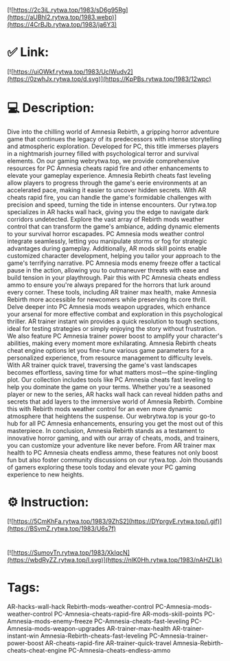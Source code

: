 [![https://2c3iL.rytwa.top/1983/sD6g95Rg](https://aUBhI2.rytwa.top/1983.webp)](https://4CrBJb.rytwa.top/1983/ja6Y3)
# ✅ Link:
[![https://uiOWkf.rytwa.top/1983/UclWudv2](https://0zwhJx.rytwa.top/d.svg)](https://KpPBs.rytwa.top/1983/12wpc)
# 💻 Description:
Dive into the chilling world of Amnesia Rebirth, a gripping horror adventure game that continues the legacy of its predecessors with intense storytelling and atmospheric exploration. Developed for PC, this title immerses players in a nightmarish journey filled with psychological terror and survival elements. On our gaming webrytwa.top, we provide comprehensive resources for PC Amnesia cheats rapid fire and other enhancements to elevate your gameplay experience.
Amnesia Rebirth cheats fast leveling allow players to progress through the game's eerie environments at an accelerated pace, making it easier to uncover hidden secrets. With AR cheats rapid fire, you can handle the game's formidable challenges with precision and speed, turning the tide in intense encounters. Our rytwa.top specializes in AR hacks wall hack, giving you the edge to navigate dark corridors undetected.
Explore the vast array of Rebirth mods weather control that can transform the game's ambiance, adding dynamic elements to your survival horror escapades. PC Amnesia mods weather control integrate seamlessly, letting you manipulate storms or fog for strategic advantages during gameplay. Additionally, AR mods skill points enable customized character development, helping you tailor your approach to the game's terrifying narrative.
PC Amnesia mods enemy freeze offer a tactical pause in the action, allowing you to outmaneuver threats with ease and build tension in your playthrough. Pair this with PC Amnesia cheats endless ammo to ensure you're always prepared for the horrors that lurk around every corner. These tools, including AR trainer max health, make Amnesia Rebirth more accessible for newcomers while preserving its core thrill.
Delve deeper into PC Amnesia mods weapon upgrades, which enhance your arsenal for more effective combat and exploration in this psychological thriller. AR trainer instant win provides a quick resolution to tough sections, ideal for testing strategies or simply enjoying the story without frustration. We also feature PC Amnesia trainer power boost to amplify your character's abilities, making every moment more exhilarating.
Amnesia Rebirth cheats cheat engine options let you fine-tune various game parameters for a personalized experience, from resource management to difficulty levels. With AR trainer quick travel, traversing the game's vast landscapes becomes effortless, saving time for what matters most—the spine-tingling plot. Our collection includes tools like PC Amnesia cheats fast leveling to help you dominate the game on your terms.
Whether you're a seasoned player or new to the series, AR hacks wall hack can reveal hidden paths and secrets that add layers to the immersive world of Amnesia Rebirth. Combine this with Rebirth mods weather control for an even more dynamic atmosphere that heightens the suspense. Our webrytwa.top is your go-to hub for all PC Amnesia enhancements, ensuring you get the most out of this masterpiece.
In conclusion, Amnesia Rebirth stands as a testament to innovative horror gaming, and with our array of cheats, mods, and trainers, you can customize your adventure like never before. From AR trainer max health to PC Amnesia cheats endless ammo, these features not only boost fun but also foster community discussions on our rytwa.top. Join thousands of gamers exploring these tools today and elevate your PC gaming experience to new heights.

# ⚙️ Instruction:
[![https://5CmKhFa.rytwa.top/1983/9ZhS2](https://DYprgvE.rytwa.top/i.gif)](https://BSvmZ.rytwa.top/1983/U6s7f)
#
[![https://SumovTn.rytwa.top/1983/XkIqcN](https://wbdRyZZ.rytwa.top/l.svg)](https://nlK0Hh.rytwa.top/1983/nAHZLIk)
# Tags:
AR-hacks-wall-hack Rebirth-mods-weather-control PC-Amnesia-mods-weather-control PC-Amnesia-cheats-rapid-fire AR-mods-skill-points PC-Amnesia-mods-enemy-freeze PC-Amnesia-cheats-fast-leveling PC-Amnesia-mods-weapon-upgrades AR-trainer-max-health AR-trainer-instant-win Amnesia-Rebirth-cheats-fast-leveling PC-Amnesia-trainer-power-boost AR-cheats-rapid-fire AR-trainer-quick-travel Amnesia-Rebirth-cheats-cheat-engine PC-Amnesia-cheats-endless-ammo





